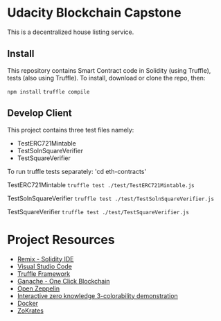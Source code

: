 # Udacity Blockchain Capstone
This is a decentralized house listing service.

## Install

This repository contains Smart Contract code in Solidity (using Truffle), tests (also using Truffle).
To install, download or clone the repo, then:

`npm install`
`truffle compile`

## Develop Client
This project contains three test files namely:
- TestERC721Mintable
- TestSolnSquareVerifier
- TestSquareVerifier

To run truffle tests separately:
'cd eth-contracts'

TestERC721Mintable
`truffle test ./test/TestERC721Mintable.js`

TestSolnSquareVerifier
`truffle test ./test/TestSolnSquareVerifier.js`

TestSquareVerifier
`truffle test ./test/TestSquareVerifier.js`


# Project Resources

* [Remix - Solidity IDE](https://remix.ethereum.org/)
* [Visual Studio Code](https://code.visualstudio.com/)
* [Truffle Framework](https://truffleframework.com/)
* [Ganache - One Click Blockchain](https://truffleframework.com/ganache)
* [Open Zeppelin ](https://openzeppelin.org/)
* [Interactive zero knowledge 3-colorability demonstration](http://web.mit.edu/~ezyang/Public/graph/svg.html)
* [Docker](https://docs.docker.com/install/)
* [ZoKrates](https://github.com/Zokrates/ZoKrates)
